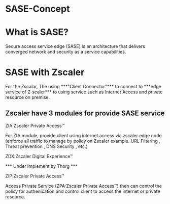 <h1>SASE-Concept</h1>

<h1>What is SASE?</h1>
<p>Secure access service edge (SASE) is an architecture that delivers converged network and security as a service capabilities.</p>

<h1>SASE with Zscaler</h1>
For the Zscalar, The using ***"Client Connector"*** to connect to ***edge service of Z-scaler*** to using service such as Internet Access and private resource on premise.

<h2>Zscaler have 3 modules for provide SASE service</h2> 

<p>ZIA:Zscaler Private Access™</p>
<p>For ZIA module, provide client using internet access via zscaler edge node (enforce all traffic to manage by policy on Zscaler example. URL Filtering , Threat prevention , DNS Security , etc.) </p>

<p>ZDX:Zscaler Digital Experience™</p>
*** Under Implement by Thorg ***

<p>ZIP:Zscaler Private Access™</p>
Access Private Service (ZPA:Zscaler Private Access™) then can control the policy for authenication and control client to access the internet or private resource.